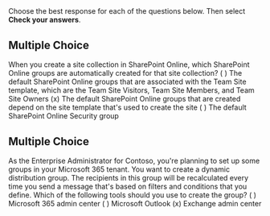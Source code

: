 ## 

Choose the best response for each of the questions below. Then select **Check your answers**.

## Multiple Choice
When you create a site collection in SharePoint Online, which SharePoint Online groups are automatically created for that site collection?
( ) The default SharePoint Online groups that are associated with the Team Site template, which are the Team Site Visitors, Team Site Members, and Team Site Owners
(x) The default SharePoint Online groups that are created depend on the site template that's used to create the site
( ) The default SharePoint Online Security group

## Multiple Choice
As the Enterprise Administrator for Contoso, you're planning to set up some groups in your Microsoft 365 tenant. You want to create a dynamic distribution group. The recipients in this group will be recalculated every time you send a message that's based on filters and conditions that you define. Which of the following tools should you use to create the group?
( ) Microsoft 365 admin center
( ) Microsoft Outlook
(x) Exchange admin center

